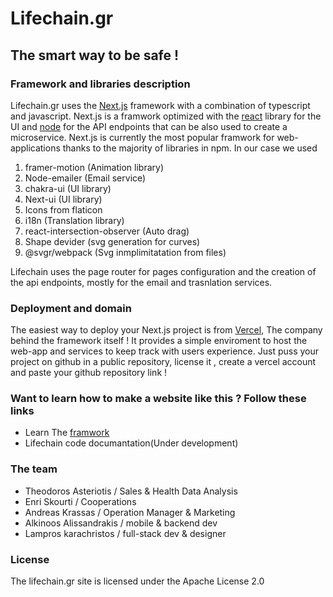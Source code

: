 # Lifechain.gr 
## The smart way to be safe !

### Framework and libraries description

Lifechain.gr uses the [Next.js](https://nextjs.org/) framework with a combination of typescript and javascript. Next.js is a framwork optimized with the [react](https://react.dev/) library for the UI and [node](https://nodejs.org/en) for the API endpoints that can be also used to create a microservice. Next.js is currently the most popular framwork for web-applications thanks to the majority of libraries in npm. In our case we used 
1. framer-motion (Animation library)
2. Node-emailer (Email service)
3. chakra-ui (UI library)
4. Next-ui (UI library)
5. Icons from flaticon
6. i18n (Translation library)
7. react-intersection-observer (Auto drag)
8. Shape devider (svg generation for curves)
9. @svgr/webpack (Svg inmplimitatation from files)

Lifechain uses the page router for pages configuration and the creation of the api endpoints, mostly for the email and trasnlation services.

### Deployment and domain

The easiest way to deploy your Next.js project is from [Vercel](https://vercel.com), The company behind the framework itself ! It provides a simple enviroment to host the web-app and services to keep track with users experience. Just puss your project on github in a public repository, license it , create a vercel account and paste your github repository link !  

### Want to learn how to make a website like this ? Follow these links
- Learn The [framwork](https://nextjs.org/)
- Lifechain code documantation(Under development)

### The team
- Theodoros Asteriotis / Sales & Health Data Analysis
- Enri Skourti / Cooperations
- Andreas Krassas / Operation Manager & Marketing
- Alkinoos Alissandrakis / mobile & backend dev
- Lampros karachristos / full-stack dev & designer


### License
The lifechain.gr site is licensed under the Apache License 2.0 
